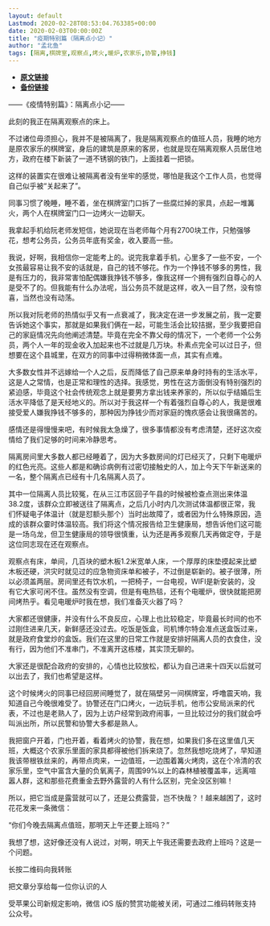 ```yaml
---
layout: default
Lastmod: 2020-02-28T08:53:04.763385+00:00
date: 2020-02-03T00:00:00Z
title: "疫期特别篇（隔离点小记）"
author: "孟北鱼"
tags: [隔离,棋牌室,观察点,烤火,暖炉,农家乐,协警,挣钱]
---
```


* [**原文链接**](http://mp.weixin.qq.com/s?__biz=MzI2MDY4MzA2Mg==&mid=2247484755&idx=1&sn=101404d191ab1526188476cb95950c7d&chksm=ea64a10add13281cbfae0ef8b70f9255d3b61c0f76a0200d93f5480e58c4c3061a7fa424c298#rd)
* [**备份链接**](http://archive.is/n91Sq)


——《疫情特别篇》：隔离点小记——

此刻的我正在隔离观察点的床上。

不过诸位毋须担心，我并不是被隔离了，我是隔离观察点的值班人员，我睡的地方是原农家乐的棋牌室，身后的建筑是原来的客房，也就是现在隔离观察人员居住地方，政府在楼下新装了一道不锈钢的铁门，上面挂着一把锁。

这样的装置实在很难让被隔离者没有坐牢的感觉，哪怕是我这个工作人员，也觉得自己似乎被“关起来了”。

同事习惯了晚睡，睡不着，坐在棋牌室门口拆了一些腐烂掉的家具，点起一堆篝火，两个人在棋牌室门口一边烤火一边聊天。

我拿起手机给阮老师发短信，她说现在当老师每个月有2700块工作，只勉强够花，想考公务员，公务员年底有奖金，收入要高一些。

我说，好啊，我相信你一定能考上的。说完我拿着手机，心里多了一些不安，一个女孩最容易让我不安的话就是，自己的钱不够花。作为一个挣钱不够多的男性，我是有压力的，我非常害怕配偶嫌我挣钱不够多，像我这样一个拥有强烈自尊心的人是受不了的。但我能有什么办法呢，当公务员不就是这样，收入一目了然，没有惊喜，当然也没有动荡。

所以我对阮老师的热情似乎又有一点衰减了，我决定在进一步发展之前，我一定要告诉她这个事实，那就是如果我们俩在一起，可能生活会比较拮据，至少我要把自己的家庭情况先向他阐述清楚。毕竟在完全不靠父母的情况下，一个老师一个公务员，两个人一年的现金收入加起来也不过就是几万块。朴素点完全可以过日子，但想要在这个县城里，在双方的同事中过得稍微体面一点，其实有点难。

大多数女性并不远嫁给一个人之后，反而降低了自己原来单身时持有的生活水平，这是人之常情，也是正常和理性的选择。我感觉，男性在这方面倒没有特别强烈的紧迫感，毕竟这个社会传统观念上就是要男方拿出钱来养家的，所以似乎结婚后生活水平降低了是天经地义的。所以对于我这样一个有着强烈自尊心的人，我是很难接受爱人嫌我挣钱不够多的，那种因为挣钱少而对家庭的愧疚感会让我很痛苦的。

感情还是得慢慢来吧，有时候我太急燥了，很多事情都没有考虑清楚，还好这次疫情给了我们足够的时间来冷静思考。

隔离房间里大多数人都已经睡着了，因为大多数房间的灯已经灭了，只剩下电暖炉的红色光亮。这些人都是和确诊病例有过密切接触史的人，加上今天下午新送来的一名，整个隔离点已经有十几名隔离人员了。

其中一位隔离人员比较冤，在从三江市区回子午县的时候被检查点测出来体温38.2度，该群众立即被送往了隔离点，之后几小时内几次测试体温都很正常，我们怀疑电子体温计（就是怼额头那个）当时出故障了，或者因为什么特殊原因，造成的该群众霎时体温较高。我们将这个情况报告给卫生健康局，想告诉他们这可能是一场乌龙，但卫生健康局的领导很慎重，认为还是再多观察几天再做定夺，于是这位同志现在还在观察点。

观察点有床，单间，几百块的塑木板1.2米宽单人床，一个厚厚的床垫摸起来比塑木板还硬，洪灾时就见过的应急物资床单和被子，不过倒是崭新的。被子很薄，所以必须盖两层。房间里还有饮水机，一把椅子，一台电视，WIFI是新安装的，没有它大家可闲不住。虽然没有空调，但是有电热毯，还有个电暖炉，很快就能把房间烤热乎。看见电暖炉时我在想，我们准备灭火器了吗？

大家都还很健康，并没有什么不良反应，心理上也比较稳定，毕竟最长时间的也不过刚住进来几天，新鲜感还没过去。吃饭是饭盒，司机博尔特会准点送盒饭过来，就是政府食堂炒的盒饭。我们在这里的日常工作就是安排好隔离人员的衣食住，没有行，因为他们不准串门，不准离开这栋楼，其实顶无聊的。

大家还是很配合政府的安排的，心情也比较放松，都认为自己进来十四天以后就可以出去了，我们也希望是这样。

这个时候烤火的同事已经回房间睡觉了，就在隔壁另一间棋牌室，呼噜震天响，我知道自己今晚很难受了。协警还在门口烤火，一边玩手机，他市公安局派来的代表，不过也是老熟人了，因为上访户经常到政府闹事，一旦比较过分的我们就会呼叫派出所，所以民警和协警大多都是熟人。

我把窗户开着，门也开着，看着烤火的协警，我在想，如果我们多在这里值几天班，大概这个农家乐里面的家具都得被他们拆来烧了。忽然我想吃烧烤了，早知道我该带根铁丝来的，再带点肉来，一边值班，一边围着篝火烤肉，这在个冷清的农家乐里，空气中富含大量的负氧离子，周围99%以上的森林植被覆盖率，远离喧嚣人群，这和那些花费重金去野外露营的人有什么区别，完全没区别嘛！

所以，把它当成是露营就可以了，还是公费露营，岂不快哉？！越来越困了，这时花花发来一条微信：

“你们今晚去隔离点值班，那明天上午还要上班吗？”

我想了想，这好像还没有人说过，对啊，明天上午我还需要去政府上班吗？这是一个问题。

长按二维码向我转账

把文章分享给每一位你认识的人

受苹果公司新规定影响，微信 iOS 版的赞赏功能被关闭，可通过二维码转账支持公众号。

